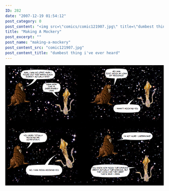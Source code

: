 ```yaml
---
ID: 282
date: "2007-12-19 01:54:12"
post_category: 0
post_content: "<img src=\"comics/comic121907.jpg\" title=\"dumbest thing i've ever heard\" />"
title: "Making A Mockery"
post_excerpt: ""
post_name: "making-a-mockery"
post_content_src: "comic121907.jpg"
post_content_title: "dumbest thing i've ever heard"
---
```



[![dumbest thing i've ever heard](/comics-hi-res/comic121907.jpg)](/comics-hi-res/comic121907.jpg)
